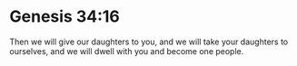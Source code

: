# Genesis 34:16

Then we will give our daughters to you, and we will take your daughters to ourselves, and we will dwell with you and become one people.
